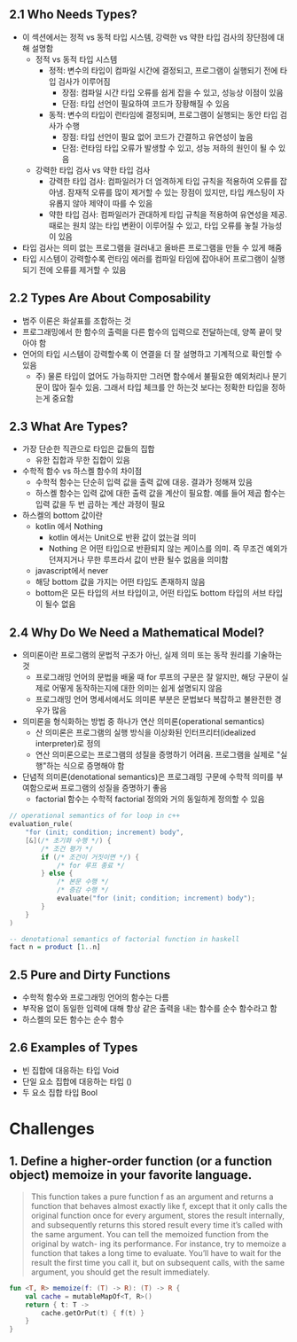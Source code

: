 ## 2.1 Who Needs Types?
- 이 섹션에서는 정적 vs 동적 타입 시스템, 강력한 vs 약한 타입 검사의 장단점에 대해 설명함
    - 정적 vs 동적 타입 시스템
        - 정적: 변수의 타입이 컴파일 시간에 결정되고, 프로그램이 실행되기 전에 타입 검사가 이루어짐
            - 장점: 컴파일 시간 타입 오류를 쉽게 잡을 수 있고, 성능상 이점이 있음
            - 단점: 타입 선언이 필요하여 코드가 장황해질 수 있음
        - 동적: 변수의 타입이 런타임에 결정되며, 프로그램이 실행되는 동안 타입 검사가 수행
            - 장점: 타입 선언이 필요 없어 코드가 간결하고 유연성이 높음
            - 단점: 런타임 타입 오류가 발생할 수 있고, 성능 저하의 원인이 될 수 있음
    - 강력한 타입 검사 vs 약한 타입 검사
        - 강력한 타입 검사: 컴파일러가 더 엄격하게 타입 규칙을 적용하여 오류를 잡아냄. 잠재적 오류를 많이 제거할 수 있는 장점이 있지만, 타입 캐스팅이 자유롭지 않아 제약이 따를 수 있음
        - 약한 타입 검사: 컴파일러가 관대하게 타입 규칙을 적용하여 유연성을 제공. 때로는 원치 않는 타입 변환이 이루어질 수 있고, 타입 오류를 놓칠 가능성이 있음
- 타입 검사는 의미 없는 프로그램을 걸러내고 올바른 프로그램을 만들 수 있게 해줌
- 타입 시스템이 강력할수록 런타임 에러를 컴파일 타임에 잡아내어 프로그램이 실행되기 전에 오류를 제거할 수 있음

## 2.2 Types Are About Composability
- 범주 이론은 화살표를 조합하는 것
- 프로그래밍에서 한 함수의 출력을 다른 함수의 입력으로 전달하는데, 양쪽 끝이 맞아야 함
- 언어의 타입 시스템이 강력할수록 이 연결을 더 잘 설명하고 기계적으로 확인할 수 있음
    - 주) 물론 타입이 없어도 가능하지만 그러면 함수에서 불필요한 예외처리나 분기문이 많아 질수 있음. 그래서 타입 체크를 안 하는것 보다는 정확한 타입을 정하는게 중요함

## 2.3 What Are Types?
- 가장 단순한 직관으로 타입은 값들의 집합
    - 유한 집합과 무한 집합이 있음
- 수학적 함수 vs 하스켈 함수의 차이점
    - 수학적 함수는 단순히 입력 값을 출력 값에 대응. 결과가 정해져 있음
    - 하스켈 함수는 입력 값에 대한 출력 값을 계산이 필요함. 예를 들어 제곱 함수는 입력 값을 두 번 곱하는 계산 과정이 필요
- 하스켈의 bottom 값이란
    - kotlin 에서 Nothing
        - kotlin 에서는 Unit으로 반환 값이 없는걸 의미
        - Nothing 은 어떤 타입으로 반환되지 않는 케이스를 의미. 즉 무조건 예외가 던져지거나 무한 루프라서 값이 반환 될수 없음을 의미함
    - javascript에서 never
    - 해당 bottom 값을 가지는 어떤 타입도 존재하지 않음
    - bottom은 모든 타입의 서브 타입이고, 어떤 타입도 bottom 타입의 서브 타입이 될수 없음

## 2.4 Why Do We Need a Mathematical Model?
- 의미론이란 프로그램의 문법적 구조가 아닌, 실제 의미 또는 동작 원리를 기술하는 것
    - 프로그래밍 언어의 문법을 배울 때 for 루프의 구문은 잘 알지만, 해당 구문이 실제로 어떻게 동작하는지에 대한 의미는 쉽게 설명되지 않음
    - 프로그래밍 언어 명세서에서도 의미론 부분은 문법보다 복잡하고 불완전한 경우가 많음
- 의미론을 형식화하는 방법 중 하나가 연산 의미론(operational semantics)
    - 산 의미론은 프로그램의 실행 방식을 이상화된 인터프리터(idealized interpreter)로 정의
    - 연산 의미론으로는 프로그램의 성질을 증명하기 어려움. 프로그램을 실제로 "실행"하는 식으로 증명해야 함
- 단념적 의미론(denotational semantics)은 프로그래밍 구문에 수학적 의미를 부여함으로써 프로그램의 성질을 증명하기 좋음
    - factorial 함수는 수학적 factorial 정의와 거의 동일하게 정의할 수 있음

``` cpp
// operational semantics of for loop in c++
evaluation_rule(
    "for (init; condition; increment) body",
    [&](/* 초기화 수행 */) {
        /* 조건 평가 */
        if (/* 조건이 거짓이면 */) {
            /* for 루프 종료 */
        } else {
            /* 본문 수행 */
            /* 증감 수행 */
            evaluate("for (init; condition; increment) body");
        }
    }
)
```
``` haskell
-- denotational semantics of factorial function in haskell
fact n = product [1..n]
```

## 2.5 Pure and Dirty Functions
- 수학적 함수와 프로그래밍 언어의 함수는 다름
- 부작용 없이 동일한 입력에 대해 항상 같은 출력을 내는 함수를 순수 함수라고 함
- 하스켈의 모든 함수는 순수 함수

## 2.6 Examples of Types
- 빈 집합에 대응하는 타입 Void
- 단일 요소 집합에 대응하는 타입 ()
- 두 요소 집합 타입 Bool

# Challenges
## 1. Define a higher-order function (or a function object) memoize in your favorite language.
> This function takes a pure function f as an argument and returns a function that behaves almost exactly like f, except that it only calls the original function once for every argument, stores the result internally, and subsequently returns this stored result every time it’s called with the same argument. You can tell the memoized function from the original by watch- ing its performance. For instance, try to memoize a function that takes a long time to evaluate. You’ll have to wait for the result the first time you call it, but on subsequent calls, with the same argument, you should get the result immediately.

``` kotlin
fun <T, R> memoize(f: (T) -> R): (T) -> R {
    val cache = mutableMapOf<T, R>()
    return { t: T ->
        cache.getOrPut(t) { f(t) }
    }
}
```
